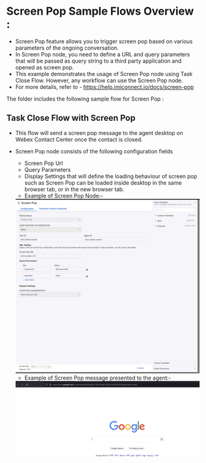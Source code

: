 

# Screen Pop Sample Flows Overview :
- Screen Pop feature allows you to trigger screen pop based on various parameters of the ongoing conversation.
- In Screen Pop node, you need to define a URL and query parameters that will be passed as query string to a third party application and opened as screen pop.
- This example demonstrates the usage of Screen Pop node using Task Close Flow. However, any workflow can use the Screen Pop node.
- For more details, refer to - https://help.imiconnect.io/docs/screen-pop

The folder includes the following sample flow for Screen Pop :
## Task Close Flow with Screen Pop 
- This flow will send a screen pop message to the agent desktop on Webex Contact Center once the contact is closed.
- Screen Pop node consists of the following configuration fields
  - Screen Pop Url
  - Query Parameters
  - Display Settings that will define the loading behaviour of screen pop such as Screen Pop can be loaded inside desktop in the same browser tab, or in the
    new browser tab.
  - Example of Screen Pop Node:-

  <img width="800" alt="Screen Pop" src="ScreenPopNode.png">
  

  - Example of Screen Pop message presented to the agent:-
  

  <img width="800" alt="Screen Pop" src="ScreenPop.png">